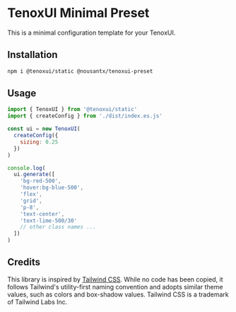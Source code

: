 # TenoxUI Minimal Preset

This is a minimal configuration template for your TenoxUI.

## Installation

```bash
npm i @tenoxui/static @nousantx/tenoxui-preset
```

## Usage

```javascript
import { TenoxUI } from '@tenoxui/static'
import { createConfig } from './dist/index.es.js'

const ui = new TenoxUI(
  createConfig({
    sizing: 0.25
  })
)

console.log(
  ui.generate([
    'bg-red-500',
    'hover:bg-blue-500',
    'flex',
    'grid',
    'p-8',
    'text-center',
    'text-lime-500/30'
    // other class names ...
  ])
)
```

## Credits

This library is inspired by [Tailwind CSS](https://tailwindcss.com). While no code has been copied, it follows Tailwind's utility-first naming convention and adopts similar theme values, such as colors and box-shadow values. Tailwind CSS is a trademark of Tailwind Labs Inc.
